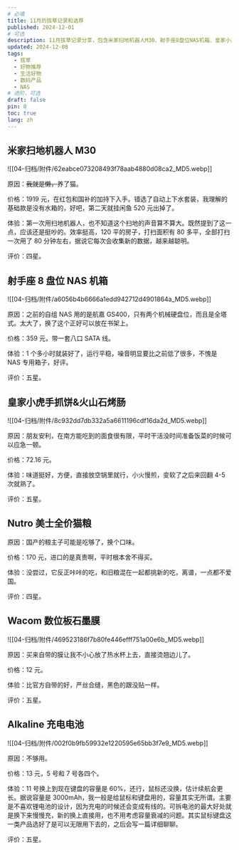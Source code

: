 ```yaml
---
# 必填
title: 11月的拔草记录和选荐
published: 2024-12-01
# 可选
description: 11月拔草记录分享，包含米家扫地机器人M30、射手座8盘位NAS机箱、皇家小虎手抓饼、Nutro美士猫粮、Wacom数位板石墨膜、Alkaline充电电池等好物推荐。
updated: 2024-12-08
tags:
  - 拔草
  - 好物推荐
  - 生活好物
  - 数码产品
  - NAS
# 进阶，可选
draft: false
pin: 0
toc: true
lang: zh
---
```


## 米家扫地机器人 M30

![[04-归档/附件/62eabce073208493f78aab4880d08ca2_MD5.webp]]

原因：~~我就是懒，~~养了猫。

价格：1919 元，在红包和国补的加持下入手。错选了自动上下水套装，我理解的基础款是没有水箱的，好吧，第二天就挂闲鱼 520 元出掉了。

体验：第一次用扫地机器人，也不知道这个扫地的声音算不算大。既然提到了这一点，应该还是挺吵的。效率挺高，120 平的房子，打扫面积有 80 多平，全部打扫一次用了 80 分钟左右，据说它每次会收集新的数据，越来越聪明。

评价：四星。

## 射手座 8 盘位 NAS 机箱

![[04-归档/附件/a6056b4b6666a1edd942712d4901864a_MD5.webp]]

原因：之前的自组 NAS 用的是航嘉 GS400，只有两个机械硬盘位，而且是全塔式。太大了，换了这个正好可以放在书架上。

价格：359 元，带一套八口 SATA 线。

体验：1 个多小时就装好了，运行平稳，噪音明显要比之前低了很多，不愧是 NAS 专用箱子，好评。

评价：五星。

## 皇家小虎手抓饼&火山石烤肠

![[04-归档/附件/8c932dd7db332a5a6611196cdf16da2d_MD5.webp]]

原因：朋友安利，在南方能吃到的面食很有限，平时干活没时间准备饭菜的时候可以应急一顿。

价格：72.16 元。

体验：味道挺好，方便，直接放空锅里就行，小火慢煎，变软了之后来回翻 4-5 次就熟了。

评价：五星。

## Nutro 美士全价猫粮

原因：国产的粮主子可能是吃够了，换个口味。

价格：170 元，进口的是真贵啊，平时根本舍不得买。

体验：没尝过，它反正咔咔的吃，和旧粮混在一起都挑新的吃，离谱，一点都不爱国。

评价：四星。

## Wacom 数位板石墨膜

![[04-归档/附件/469523186f7b80fe446efff751a00e6b_MD5.webp]]

原因：买来自带的膜让我不小心放了热水杯上去，直接烫翘边儿了。

价格：12 元。

体验：比官方自带的好，严丝合缝，黑色的跟没贴一样。

评价：五星。

## Alkaline 充电电池

![[04-归档/附件/002f0b9fb59932e1220595e65bb3f7e9_MD5.webp]]

原因：不够用。

价格：13 元，5 号和 7 号各四个。

体验：11 号换上到现在键盘的容量是 60%，还行，鼠标还没换，估计续航会更长。据说容量是 3000mAh，我一般是给鼠标和键盘用的，容量其实无所谓。主要是不喜欢锂电池的设计，因为充电的时候还会变成有线的。可拆电池的最大好处就是换下来慢慢充，新的换上直接用，也不用考虑容量衰减的问题。其实鼠标键盘这一类产品选好了是可以无限用下去的，之后会写一篇详细聊聊。

评价：五星。
